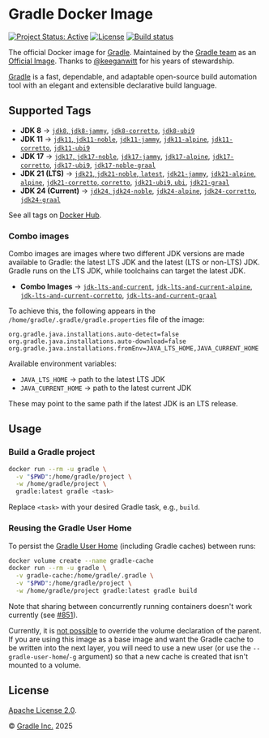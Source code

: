 # Gradle Docker Image

[![Project Status: Active](https://www.repostatus.org/badges/latest/active.svg)](https://www.repostatus.org/#active)
[![License](https://img.shields.io/badge/License-Apache_2.0-blue.svg)](/LICENSE)
[![Build status](https://github.com/gradle/docker-gradle/workflows/GitHub%20CI/badge.svg)](https://github.com/gradle/docker-gradle/actions?query=workflow%3A%22GitHub+CI%22)

The official Docker image for [Gradle](https://gradle.org/).
Maintained by the [Gradle team](https://github.com/gradle/docker-gradle) as an [Official Image](https://github.com/docker-library/official-images). Thanks to [@keeganwitt](https://github.com/keeganwitt) for his years of stewardship.

[Gradle](https://gradle.org/) is a fast, dependable, and adaptable open-source build automation tool with an elegant and extensible declarative build language.

## Supported Tags

- **JDK 8** → [`jdk8`, `jdk8-jammy`](https://github.com/gradle/docker-gradle/blob/8/jdk8-jammy/Dockerfile), [`jdk8-corretto`](https://github.com/gradle/docker-gradle/blob/8/jdk8-corretto/Dockerfile), [`jdk8-ubi9`](https://github.com/gradle/docker-gradle/tree/8/jdk8-ubi9/Dockerfile)
- **JDK 11** → [`jdk11`, `jdk11-noble`](https://github.com/gradle/docker-gradle/tree/8/jdk11-noble/Dockerfile), [`jdk11-jammy`](https://github.com/gradle/docker-gradle/tree/8/jdk11-jammy/Dockerfile), [`jdk11-alpine`](https://github.com/gradle/docker-gradle/tree/8/jdk11-alpine/Dockerfile), [`jdk11-corretto`](https://github.com/gradle/docker-gradle/tree/8/jdk11-corretto/Dockerfile), [`jdk11-ubi9`](https://github.com/gradle/docker-gradle/tree/8/jdk11-ubi9/Dockerfile)
- **JDK 17** → [`jdk17`, `jdk17-noble`](jdk17-noble/Dockerfile), [`jdk17-jammy`](jdk17-jammy/Dockerfile), [`jdk17-alpine`](jdk17-alpine/Dockerfile), [`jdk17-corretto`](jdk17-corretto/Dockerfile), [`jdk17-ubi9`](jdk17-ubi9/Dockerfile), [`jdk17-noble-graal`](jdk17-noble-graal/Dockerfile)
- **JDK 21 (LTS)** → [`jdk21`, `jdk21-noble`, `latest`](jdk21-noble/Dockerfile), [`jdk21-jammy`](jdk21-jammy/Dockerfile), [`jdk21-alpine`, `alpine`](jdk21-alpine/Dockerfile), [`jdk21-corretto`, `corretto`](jdk21-corretto/Dockerfile), [`jdk21-ubi9`, `ubi`](jdk21-ubi9/Dockerfile), [`jdk21-graal`](jdk21-noble-graal/Dockerfile)
- **JDK 24 (Current)** → [`jdk24`, `jdk24-noble`](jdk24/Dockerfile), [`jdk24-alpine`](jdk24-alpine/Dockerfile), [`jdk24-corretto`](jdk24-corretto/Dockerfile), [`jdk24-graal`](jdk24-noble-graal/Dockerfile)

See all tags on [Docker Hub](https://hub.docker.com/_/gradle/tags).

### Combo images

Combo images are images where two different JDK versions are made available to Gradle: the latest LTS JDK and the latest (LTS or non-LTS) JDK. Gradle runs on the LTS JDK, while toolchains can target the latest JDK.

- **Combo Images** → [`jdk-lts-and-current`](jdk-lts-and-current/Dockerfile), [`jdk-lts-and-current-alpine`](jdk-lts-and-current-alpine/Dockerfile), [`jdk-lts-and-current-corretto`](jdk-lts-and-current-corretto/Dockerfile), [`jdk-lts-and-current-graal`](jdk-lts-and-current-graal/Dockerfile)

To achieve this, the following appears in the  `/home/gradle/.gradle/gradle.properties` file of the image:

```properties
org.gradle.java.installations.auto-detect=false
org.gradle.java.installations.auto-download=false
org.gradle.java.installations.fromEnv=JAVA_LTS_HOME,JAVA_CURRENT_HOME
```

Available environment variables:

- `JAVA_LTS_HOME` → path to the latest LTS JDK
- `JAVA_CURRENT_HOME` → path to the latest current JDK

These may point to the same path if the latest JDK is an LTS release.

## Usage

### Build a Gradle project

```bash
docker run --rm -u gradle \
  -v "$PWD":/home/gradle/project \
  -w /home/gradle/project \
  gradle:latest gradle <task>
```

Replace `<task>` with your desired Gradle task, e.g., `build`.

### Reusing the Gradle User Home

To persist the [Gradle User Home](https://docs.gradle.org/current/userguide/directory_layout.html#dir:gradle_user_home) (including Gradle caches) between runs:

```bash
docker volume create --name gradle-cache
docker run --rm -u gradle \
  -v gradle-cache:/home/gradle/.gradle \
  -v "$PWD":/home/gradle/project \
  -w /home/gradle/project gradle:latest gradle build
```

Note that sharing between concurrently running containers doesn't work currently
(see [#851](https://github.com/gradle/gradle/issues/851#issuecomment-3285297673)).

Currently, it is [not possible](https://github.com/moby/moby/issues/3465) to override the volume declaration of the parent.
If you are using this image as a base image and want the Gradle cache to be written into the next layer, you will need to use a new user (or use the `--gradle-user-home`/`-g` argument) so that a new cache is created that isn't mounted to a volume.

## License

[Apache License 2.0](https://www.apache.org/licenses/LICENSE-2.0).

© [Gradle Inc.](https://gradle.com) 2025
